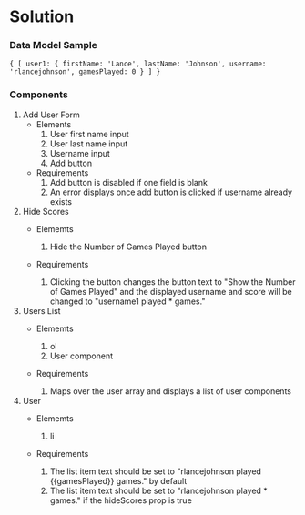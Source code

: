 # Solution

### Data Model Sample
`{
    [
        user1: {
            firstName: 'Lance',
            lastName: 'Johnson',
            username: 'rlancejohnson',
            gamesPlayed: 0
        }
    ]
}`

### Components
1. Add User Form
    * Elements
        1. User first name input
        1. User last name input
        1. Username input
        1. Add button
    * Requirements
        1. Add button is disabled if one field is blank
        1. An error displays once add button is clicked if username already exists
1. Hide Scores
    * Elememts
        1. Hide the Number of Games Played button

    * Requirements
        1. Clicking the button changes the button text to "Show the Number of Games Played" and the displayed username and score will be changed to "username1 played \* games."
1. Users List
    * Elememts
        1. ol
        1. User component

    * Requirements
        1. Maps over the user array and displays a list of user components
1. User
    * Elememts
        1. li

    * Requirements
        1. The list item text should be set to "rlancejohnson played 
        {{gamesPlayed}} games." by default
        1. The list item text should be set to "rlancejohnson played \* games." if the hideScores prop is true

